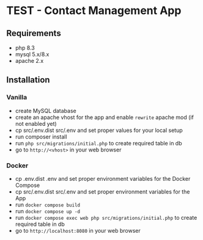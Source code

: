 # TEST - Contact Management App

## Requirements
- php 8.3
- mysql 5.x/8.x
- apache 2.x

## Installation
### Vanilla
- create MySQL database
- create an apache vhost for the app and enable `rewrite` apache mod (if not enabled yet)
- cp src/.env.dist src/.env and set proper values for your local setup
- run composer install
- run `php src/migrations/initial.php` to create required table in db
- go to `http://<vhost>` in your web browser

### Docker
- cp .env.dist .env and set proper environment variables for the Docker Compose
- cp src/.env.dist src/.env and set proper environment variables for the App
- run `docker compose build`
- run `docker compose up -d`
- run `docker compose exec web php src/migrations/initial.php` to create required table in db
- go to `http://localhost:8080` in your web browser
